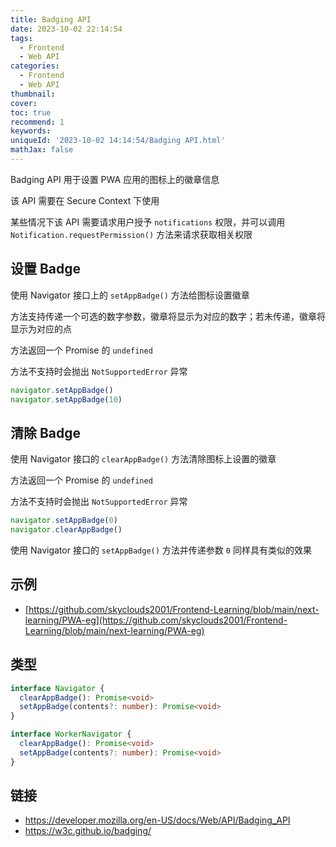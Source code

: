 ```yaml
---
title: Badging API
date: 2023-10-02 22:14:54
tags:
  - Frontend
  - Web API
categories:
  - Frontend
  - Web API
thumbnail:
cover:
toc: true
recommend: 1
keywords:
uniqueId: '2023-10-02 14:14:54/Badging API.html'
mathJax: false
---
```


Badging API 用于设置 PWA 应用的图标上的徽章信息

该 API 需要在 Secure Context 下使用

某些情况下该 API 需要请求用户授予 `notifications` 权限，并可以调用 `Notification.requestPermission()` 方法来请求获取相关权限

## 设置 Badge

使用 Navigator 接口上的 `setAppBadge()` 方法给图标设置徽章

方法支持传递一个可选的数字参数，徽章将显示为对应的数字；若未传递，徽章将显示为对应的点

方法返回一个 Promise 的 `undefined`

方法不支持时会抛出 `NotSupportedError` 异常

```js
navigator.setAppBadge()
navigator.setAppBadge(10)
```

## 清除 Badge

使用 Navigator 接口的 `clearAppBadge()` 方法清除图标上设置的徽章

方法返回一个 Promise 的 `undefined`

方法不支持时会抛出 `NotSupportedError` 异常

```js
navigator.setAppBadge(0)
navigator.clearAppBadge()
```

使用 Navigator 接口的 `setAppBadge()` 方法并传递参数 `0` 同样具有类似的效果

## 示例

* [https://github.com/skyclouds2001/Frontend-Learning/blob/main/next-learning/PWA-eg](https://github.com/skyclouds2001/Frontend-Learning/blob/main/next-learning/PWA-eg)

## 类型

```ts
interface Navigator {
  clearAppBadge(): Promise<void>
  setAppBadge(contents?: number): Promise<void>
}

interface WorkerNavigator {
  clearAppBadge(): Promise<void>
  setAppBadge(contents?: number): Promise<void>
}
```

## 链接

* <https://developer.mozilla.org/en-US/docs/Web/API/Badging_API>
* <https://w3c.github.io/badging/>
